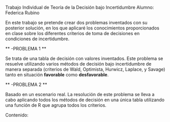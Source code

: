 Trabajo Individual de Teoría de la Decisión bajo Incertidumbre
Alumno: Federica Rubino

En este trabajo se pretende crear dos problemas inventados con su posterior solución, en los que aplicaré los conocimientos proporcionados en clase sobre los diferentes criterios de toma de decisiones en condiciones de incertidumbre.

** -PROBLEMA 1 **

Se trata de una tabla de decisión con valores inventados. Este problema se resuelve utilizando varios métodos de decisión bajo incertidumbre de manera separada (criterios de Wald, Optimista, Hurwicz, Laplace, y Savage) tanto en situación **favorable** como **desfavorable**.

** -PROBLEMA 2 **

Basado en un escenario real. La resolución de este problema se lleva a cabo aplicando todos los métodos de decisión en una única tabla utilizando una función de R que agrupa todos los criterios.

Contenido:
